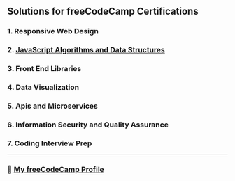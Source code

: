 ## Solutions for freeCodeCamp Certifications

### 1. Responsive Web Design

### 2. [JavaScript Algorithms and Data Structures](https://github.com/olimjon-ibragimov/freeCodeCamp/tree/master/2.%20Javascript%20Algorithms%20and%20Data%20Structures)

### 3. Front End Libraries

### 4. Data Visualization

### 5. Apis and Microservices

### 6. Information Security and Quality Assurance

### 7. Coding Interview Prep

---

### :space_invader: [My freeCodeCamp Profile](https://www.freecodecamp.org/ibragimov) 
